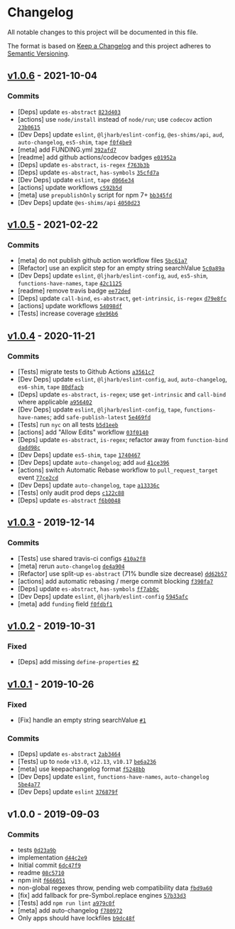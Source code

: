 # Changelog

All notable changes to this project will be documented in this file.

The format is based on [Keep a Changelog](https://keepachangelog.com/en/1.0.0/)
and this project adheres to [Semantic Versioning](https://semver.org/spec/v2.0.0.html).

## [v1.0.6](https://github.com/es-shims/String.prototype.replaceAll/compare/v1.0.5...v1.0.6) - 2021-10-04

### Commits

- [Deps] update `es-abstract` [`823d403`](https://github.com/es-shims/String.prototype.replaceAll/commit/823d403d0226e0a6eee4426e9daabdc27ef287af)
- [actions] use `node/install` instead of `node/run`; use `codecov` action [`23b0615`](https://github.com/es-shims/String.prototype.replaceAll/commit/23b06153625f70ec9f11b7fec938d97aabd93304)
- [Dev Deps] update `eslint`, `@ljharb/eslint-config`, `@es-shims/api`, `aud`, `auto-changelog`, `es5-shim`, `tape` [`f0f4be9`](https://github.com/es-shims/String.prototype.replaceAll/commit/f0f4be9ea715eeb24e8f53e2666505198de4eca4)
- [meta] add FUNDING.yml [`392afd7`](https://github.com/es-shims/String.prototype.replaceAll/commit/392afd7c543da9da3da18302e16ac1152baac298)
- [readme] add github actions/codecov badges [`e01952a`](https://github.com/es-shims/String.prototype.replaceAll/commit/e01952adde43f1f9ef4a62fae110b0bd267902f3)
- [Deps] update `es-abstract`, `is-regex` [`f763b3b`](https://github.com/es-shims/String.prototype.replaceAll/commit/f763b3b221a16e378df4f0155e59dcf292adbe5c)
- [Deps] update `es-abstract`, `has-symbols` [`35cfd7a`](https://github.com/es-shims/String.prototype.replaceAll/commit/35cfd7a57236ea86a54aa8679c5c513d65f40be3)
- [Dev Deps] update `eslint`, `tape` [`d066e34`](https://github.com/es-shims/String.prototype.replaceAll/commit/d066e342cc87266cb933d48001ed0051e74aac5a)
- [actions] update workflows [`c592b5d`](https://github.com/es-shims/String.prototype.replaceAll/commit/c592b5d690ebcfc755aeab647914817faaab5703)
- [meta] use `prepublishOnly` script for npm 7+ [`bb345fd`](https://github.com/es-shims/String.prototype.replaceAll/commit/bb345fd8b2f9a4f6a0a494f2ec07da5b69cd0811)
- [Dev Deps] update `@es-shims/api` [`4050d23`](https://github.com/es-shims/String.prototype.replaceAll/commit/4050d237e6bc4123c1dda4efc925334521d75ea7)

## [v1.0.5](https://github.com/es-shims/String.prototype.replaceAll/compare/v1.0.4...v1.0.5) - 2021-02-22

### Commits

- [meta] do not publish github action workflow files [`5bc61a7`](https://github.com/es-shims/String.prototype.replaceAll/commit/5bc61a7765dc78afd3a63b66321dd45a14b2b717)
- [Refactor] use an explicit step for an empty string searchValue [`5c0a89a`](https://github.com/es-shims/String.prototype.replaceAll/commit/5c0a89afdeb3ef722fc81e5a83ee0768ad88b3fa)
- [Dev Deps] update `eslint`, `@ljharb/eslint-config`, `aud`, `es5-shim`, `functions-have-names`, `tape` [`42c1125`](https://github.com/es-shims/String.prototype.replaceAll/commit/42c1125240eea2b2b9f3d49c3de765dee36d1758)
- [readme] remove travis badge [`ee72ded`](https://github.com/es-shims/String.prototype.replaceAll/commit/ee72dede50a46c03c1e6634fcb0e01f5fe1474f1)
- [Deps] update `call-bind`, `es-abstract`, `get-intrinsic`, `is-regex` [`d79e8fc`](https://github.com/es-shims/String.prototype.replaceAll/commit/d79e8fcab0e82d28d27934c47a84134831d4de00)
- [actions] update workflows [`54098df`](https://github.com/es-shims/String.prototype.replaceAll/commit/54098df89d03c5f91d23427ea9bc530012668f4e)
- [Tests] increase coverage [`e9e96b6`](https://github.com/es-shims/String.prototype.replaceAll/commit/e9e96b6355c9416a2fc48d98ade934996ce8fb33)

## [v1.0.4](https://github.com/es-shims/String.prototype.replaceAll/compare/v1.0.3...v1.0.4) - 2020-11-21

### Commits

- [Tests] migrate tests to Github Actions [`a3561c7`](https://github.com/es-shims/String.prototype.replaceAll/commit/a3561c7bcbe2e88bbd5d0d648f7ffb79634fad78)
- [Dev Deps] update `eslint`, `@ljharb/eslint-config`, `aud`, `auto-changelog`, `es6-shim`, `tape` [`80dfacb`](https://github.com/es-shims/String.prototype.replaceAll/commit/80dfacb9694d9227d8c59138cf908c5909001d86)
- [Deps] update `es-abstract`, `is-regex`; use `get-intrinsic` and `call-bind` where applicable [`a956402`](https://github.com/es-shims/String.prototype.replaceAll/commit/a956402c4f9ee6127962acea0ac86d9e9a8531d5)
- [Dev Deps] update `eslint`, `@ljharb/eslint-config`, `tape`, `functions-have-names`; add `safe-publish-latest` [`5e469fd`](https://github.com/es-shims/String.prototype.replaceAll/commit/5e469fda0c48702efc3f816e4be8bdf99cf44ee6)
- [Tests] run `nyc` on all tests [`b5d1eeb`](https://github.com/es-shims/String.prototype.replaceAll/commit/b5d1eebe06414a87b49d01b61755dee8f628685e)
- [actions] add "Allow Edits" workflow [`03f0140`](https://github.com/es-shims/String.prototype.replaceAll/commit/03f0140a2c6a64e8c6c10a06eaedaadf980dc700)
- [Deps] update `es-abstract`, `is-regex`; refactor away from `function-bind` [`dadd98c`](https://github.com/es-shims/String.prototype.replaceAll/commit/dadd98c7b156f9572123520416ee3d73081d16de)
- [Dev Deps] update `es5-shim`, `tape` [`1740467`](https://github.com/es-shims/String.prototype.replaceAll/commit/174046765a0ae2e55eb9eae0f6564f58cefa62e7)
- [Dev Deps] update `auto-changelog`; add `aud` [`41ce396`](https://github.com/es-shims/String.prototype.replaceAll/commit/41ce39649906b98522226fc27ffbc5fa876b1f6e)
- [actions] switch Automatic Rebase workflow to `pull_request_target` event [`77ce2cd`](https://github.com/es-shims/String.prototype.replaceAll/commit/77ce2cd20f0f1b4d5f1ca94c826b11b083fac16f)
- [Dev Deps] update `auto-changelog`, `tape` [`a13336c`](https://github.com/es-shims/String.prototype.replaceAll/commit/a13336c38bb6c35c68a49bac90e34dd0c41bdd66)
- [Tests] only audit prod deps [`c122c88`](https://github.com/es-shims/String.prototype.replaceAll/commit/c122c885a34af4da75f414f7aeb10e2ab0601b51)
- [Deps] update `es-abstract` [`f6b0048`](https://github.com/es-shims/String.prototype.replaceAll/commit/f6b0048e5e1371ee2e599bc25952cdfec8b94445)

## [v1.0.3](https://github.com/es-shims/String.prototype.replaceAll/compare/v1.0.2...v1.0.3) - 2019-12-14

### Commits

- [Tests] use shared travis-ci configs [`410a2f8`](https://github.com/es-shims/String.prototype.replaceAll/commit/410a2f88ae5ab038f58fa77d00760a0d74257b99)
- [meta] rerun `auto-changelog` [`de4a904`](https://github.com/es-shims/String.prototype.replaceAll/commit/de4a904e8d530091db510b31598c46da71bd12f1)
- [Refactor] use split-up `es-abstract` (71% bundle size decrease) [`dd62b57`](https://github.com/es-shims/String.prototype.replaceAll/commit/dd62b57c7f51147ac13b401c86bd47f9a16ee767)
- [actions] add automatic rebasing / merge commit blocking [`f390fa7`](https://github.com/es-shims/String.prototype.replaceAll/commit/f390fa70f019a290f6be9b2daa9f38895a0f13f4)
- [Deps] update `es-abstract`, `has-symbols` [`ff7ab0c`](https://github.com/es-shims/String.prototype.replaceAll/commit/ff7ab0c7ec18f3eca5cdcc6e49d54e61be453dc5)
- [Dev Deps] update `eslint`, `@ljharb/eslint-config` [`5945afc`](https://github.com/es-shims/String.prototype.replaceAll/commit/5945afccb80b8b4750f8b2b9173c1265a53846d1)
- [meta] add `funding` field [`f0fdbf1`](https://github.com/es-shims/String.prototype.replaceAll/commit/f0fdbf1f23b8f474c0e427a565be37c62faf07cd)

## [v1.0.2](https://github.com/es-shims/String.prototype.replaceAll/compare/v1.0.1...v1.0.2) - 2019-10-31

### Fixed

- [Deps] add missing `define-properties` [`#2`](https://github.com/es-shims/String.prototype.replaceAll/issues/2)

## [v1.0.1](https://github.com/es-shims/String.prototype.replaceAll/compare/v1.0.0...v1.0.1) - 2019-10-26

### Fixed

- [Fix] handle an empty string searchValue [`#1`](https://github.com/es-shims/String.prototype.replaceAll/issues/1)

### Commits

- [Deps] update `es-abstract` [`2ab3464`](https://github.com/es-shims/String.prototype.replaceAll/commit/2ab346486859f0f1448f53547740df5274af00c5)
- [Tests] up to `node` `v13.0`, `v12.13`, `v10.17` [`be6a236`](https://github.com/es-shims/String.prototype.replaceAll/commit/be6a2366fd8f57a87af8aaa98ef6b72d66852392)
- [meta] use keepachangelog format [`f5248bb`](https://github.com/es-shims/String.prototype.replaceAll/commit/f5248bb1aea82b6d9c3ca9d250f1b45d540b3d0f)
- [Dev Deps] update `eslint`, `functions-have-names`, `auto-changelog` [`5be4a77`](https://github.com/es-shims/String.prototype.replaceAll/commit/5be4a77a7cf593055f57b8a50147e5868f922f27)
- [Dev Deps] update `eslint` [`376879f`](https://github.com/es-shims/String.prototype.replaceAll/commit/376879f87bd75b1939620bf866af35b15582ad5c)

## v1.0.0 - 2019-09-03

### Commits

- tests [`0d23a9b`](https://github.com/es-shims/String.prototype.replaceAll/commit/0d23a9b46f4c0d10f4fe41fcf644e729b73dccf8)
- implementation [`d44c2e9`](https://github.com/es-shims/String.prototype.replaceAll/commit/d44c2e96b823997c669879a6f7de1ac894a35634)
- Initial commit [`6dc47f9`](https://github.com/es-shims/String.prototype.replaceAll/commit/6dc47f9a516f4881b451129936c3275168cf5405)
- readme [`08c5710`](https://github.com/es-shims/String.prototype.replaceAll/commit/08c571056a42d9820f403035796e74172e68ca3d)
- npm init [`f666051`](https://github.com/es-shims/String.prototype.replaceAll/commit/f666051cb7d2d3392d2ba30dfad952048ff47d5b)
- non-global regexes throw, pending web compatibility data [`fbd9a60`](https://github.com/es-shims/String.prototype.replaceAll/commit/fbd9a60c929575111721f9c71d5638804614ba21)
- [fix] add fallback for pre-Symbol.replace engines [`57b33d3`](https://github.com/es-shims/String.prototype.replaceAll/commit/57b33d3dbb8348f2b9e83a652a1771c447e953e8)
- [Tests] add `npm run lint` [`a979c0f`](https://github.com/es-shims/String.prototype.replaceAll/commit/a979c0fc27735abb3a710ae80be5c5c564a5d1fe)
- [meta] add auto-changelog [`f780972`](https://github.com/es-shims/String.prototype.replaceAll/commit/f78097211dcc9a22f805f4198026ee87a41d14e1)
- Only apps should have lockfiles [`b9dc48f`](https://github.com/es-shims/String.prototype.replaceAll/commit/b9dc48f43711a8d38515aeafdd0ffc6a985465bc)
